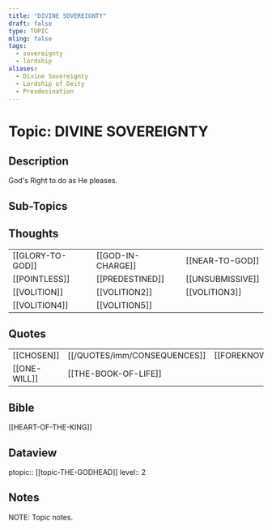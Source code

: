 ```yaml
---
title: "DIVINE SOVEREIGNTY"
draft: false
type: TOPIC
mling: false
tags:
  - sovereignty
  - lordship
aliases:
  - Divine Sovereignty
  - Lordship of Deity
  - Presdesination
---
```

# Topic: DIVINE SOVEREIGNTY
## Description
God's Right to do as He pleases.

## Sub-Topics


## Thoughts
|     |     |     |
| --- | --- | --- |
| [[GLORY-TO-GOD]] | [[GOD-IN-CHARGE]] | [[NEAR-TO-GOD]] |
| [[POINTLESS]] | [[PREDESTINED]] | [[UNSUBMISSIVE]] |
| [[VOLITION]] | [[VOLITION2]] | [[VOLITION3]] |
| [[VOLITION4]] | [[VOLITION5]] |

## Quotes
|     |     |     |
| --- | --- | --- |
| [[CHOSEN]] | [[/QUOTES/imm/CONSEQUENCES]] | [[FOREKNOWN]] |
| [[ONE-WILL]] | [[THE-BOOK-OF-LIFE]] |

## Bible
[[HEART-OF-THE-KING]]

## Dataview
ptopic:: [[topic-THE-GODHEAD]]
level:: 2

## Notes
NOTE: Topic notes.